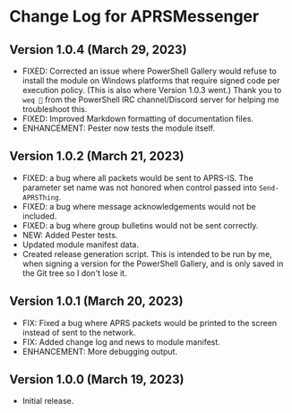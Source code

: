 # Change Log for APRSMessenger

## Version 1.0.4 (March 29, 2023)
 -  FIXED: Corrected an issue where PowerShell Gallery would refuse to install the module on Windows platforms that require signed code per execution policy.  (This is also where Version 1.0.3 went.)  Thank you to `weq 🐳` from the PowerShell IRC channel/Discord server for helping me troubleshoot this.
 -  FIXED: Improved Markdown formatting of documentation files.
 -  ENHANCEMENT: Pester now tests the module itself.

## Version 1.0.2 (March 21, 2023)
 -  FIXED: a bug where all packets would be sent to APRS-IS.  The parameter set name was not honored when control passed into `Send-APRSThing`.
 -  FIXED: a bug where message acknowledgements would not be included.
 -  FIXED: a bug where group bulletins would not be sent correctly.
 -  NEW: Added Pester tests.
 -  Updated module manifest data.
 -  Created release generation script.  This is intended to be run by me, when signing a version for the PowerShell Gallery, and is only saved in the Git tree so I don't lose it.

## Version 1.0.1 (March 20, 2023)
 -  FIX: Fixed a bug where APRS packets would be printed to the screen instead of sent to the network.
 -  FIX: Added change log and news to module manifest.
 -  ENHANCEMENT: More debugging output.

## Version 1.0.0 (March 19, 2023)
 -  Initial release.